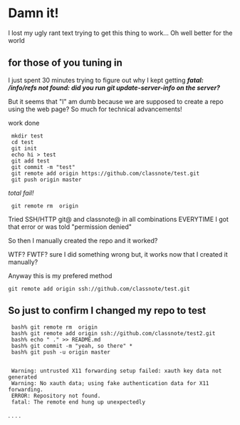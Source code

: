 #  Damn it!

I lost my ugly rant text trying to get this thing to work... Oh well better for the world

## for those of you tuning in
I just spent 30 minutes trying to figure out why I kept getting
***fatal: <ANY URL>/info/refs not found: did you run git update-server-info on the server?***

But it seems that "I" am dumb because we are supposed to create a repo using the web page?   So much for technical advancements!


work done
     
     mkdir test
     cd test
     git init
     echo hi > test
     git add test 
     git commit -m "test" 
     git remote add origin https://github.com/classnote/test.git
     git push origin master
     
*total fail!*
     
     git remote rm  origin 
Tried SSH/HTTP git@ and classnote@ in all combinations EVERYTIME I got that error or was told "permission denied"
     
So then I manually created the repo and it worked?  

WTF? FWTF? sure I did something wrong but, it works now that I created it manually?
     
   
     

Anyway this is my prefered method 
	
	git remote add origin ssh://github.com/classnote/test.git


## So just to confirm I changed my repo to test

     bash% git remote rm  origin 
     bash% git remote add origin ssh://github.com/classnote/test2.git
     bash% echo " ." >> README.md
     bash% git commit -m "yeah, so there" *
     bash% git push -u origin master

     
     Warning: untrusted X11 forwarding setup failed: xauth key data not generated
     Warning: No xauth data; using fake authentication data for X11 forwarding.
     ERROR: Repository not found.
     fatal: The remote end hung up unexpectedly
 .
 .
 .
 .
